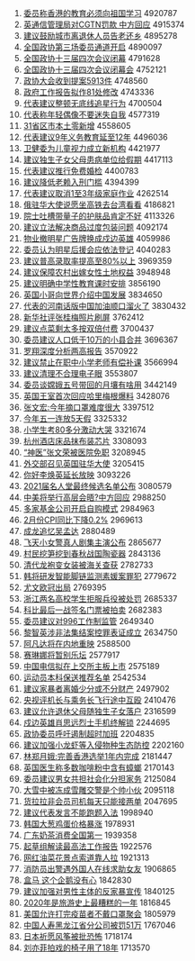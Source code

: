 1. [委员称香港的教育必须向祖国学习](http://www.baidu.com/baidu?cl=3&tn=SE_baiduhomet8_jmjb7mjw&rsv_dl=fyb_top&fr=top1000&wd=%CE%AF%D4%B1%B3%C6%CF%E3%B8%DB%B5%C4%BD%CC%D3%FD%B1%D8%D0%EB%CF%F2%D7%E6%B9%FA%D1%A7%CF%B0) 4920787
1. [英通信管理局对CGTN罚款 中方回应](http://www.baidu.com/baidu?cl=3&tn=SE_baiduhomet8_jmjb7mjw&rsv_dl=fyb_top&fr=top1000&wd=%D3%A2%CD%A8%D0%C5%B9%DC%C0%ED%BE%D6%B6%D4CGTN%B7%A3%BF%EE%20%D6%D0%B7%BD%BB%D8%D3%A6) 4915374
1. [建议鼓励城市离退休人员告老还乡](http://www.baidu.com/baidu?cl=3&tn=SE_baiduhomet8_jmjb7mjw&rsv_dl=fyb_top&fr=top1000&wd=%BD%A8%D2%E9%B9%C4%C0%F8%B3%C7%CA%D0%C0%EB%CD%CB%D0%DD%C8%CB%D4%B1%B8%E6%C0%CF%BB%B9%CF%E7) 4895278
1. [全国政协第三场委员通道开启](http://www.baidu.com/baidu?cl=3&tn=SE_baiduhomet8_jmjb7mjw&rsv_dl=fyb_top&fr=top1000&wd=%C8%AB%B9%FA%D5%FE%D0%AD%B5%DA%C8%FD%B3%A1%CE%AF%D4%B1%CD%A8%B5%C0%BF%AA%C6%F4) 4890097
1. [全国政协十三届四次会议闭幕](http://www.baidu.com/baidu?cl=3&tn=SE_baiduhomet8_jmjb7mjw&rsv_dl=fyb_top&fr=top1000&wd=%C8%AB%B9%FA%D5%FE%D0%AD%CA%AE%C8%FD%BD%EC%CB%C4%B4%CE%BB%E1%D2%E9%B1%D5%C4%BB) 4791628
1. [全国政协十三届四次会议闭幕会](http://www.baidu.com/baidu?cl=3&tn=SE_baiduhomet8_jmjb7mjw&rsv_dl=fyb_top&fr=top1000&wd=%C8%AB%B9%FA%D5%FE%D0%AD%CA%AE%C8%FD%BD%EC%CB%C4%B4%CE%BB%E1%D2%E9%B1%D5%C4%BB%BB%E1) 4752121
1. [政协大会收到提案5913件](http://www.baidu.com/baidu?cl=3&tn=SE_baiduhomet8_jmjb7mjw&rsv_dl=fyb_top&fr=top1000&wd=%D5%FE%D0%AD%B4%F3%BB%E1%CA%D5%B5%BD%CC%E1%B0%B85913%BC%FE) 4748560
1. [政府工作报告拟作81处修改](http://www.baidu.com/baidu?cl=3&tn=SE_baiduhomet8_jmjb7mjw&rsv_dl=fyb_top&fr=top1000&wd=%D5%FE%B8%AE%B9%A4%D7%F7%B1%A8%B8%E6%C4%E2%D7%F781%B4%A6%D0%DE%B8%C4) 4743336
1. [代表建议整顿无底线追星行为](http://www.baidu.com/baidu?cl=3&tn=SE_baiduhomet8_jmjb7mjw&rsv_dl=fyb_top&fr=top1000&wd=%B4%FA%B1%ED%BD%A8%D2%E9%D5%FB%B6%D9%CE%DE%B5%D7%CF%DF%D7%B7%D0%C7%D0%D0%CE%AA) 4700504
1. [代表称年轻偶像不要迷失自我](http://www.baidu.com/baidu?cl=3&tn=SE_baiduhomet8_jmjb7mjw&rsv_dl=fyb_top&fr=top1000&wd=%B4%FA%B1%ED%B3%C6%C4%EA%C7%E1%C5%BC%CF%F1%B2%BB%D2%AA%C3%D4%CA%A7%D7%D4%CE%D2) 4577319
1. [31省区市本土零新增](http://www.baidu.com/baidu?cl=3&tn=SE_baiduhomet8_jmjb7mjw&rsv_dl=fyb_top&fr=top1000&wd=31%CA%A1%C7%F8%CA%D0%B1%BE%CD%C1%C1%E3%D0%C2%D4%F6) 4558605
1. [代表建议9年义务教育延至12年](http://www.baidu.com/baidu?cl=3&tn=SE_baiduhomet8_jmjb7mjw&rsv_dl=fyb_top&fr=top1000&wd=%B4%FA%B1%ED%BD%A8%D2%E99%C4%EA%D2%E5%CE%F1%BD%CC%D3%FD%D1%D3%D6%C112%C4%EA) 4496036
1. [卫健委为儿童视力成立新机构](http://www.baidu.com/baidu?cl=3&tn=SE_baiduhomet8_jmjb7mjw&rsv_dl=fyb_top&fr=top1000&wd=%CE%C0%BD%A1%CE%AF%CE%AA%B6%F9%CD%AF%CA%D3%C1%A6%B3%C9%C1%A2%D0%C2%BB%FA%B9%B9) 4421977
1. [建议独生子女父母患病单位给假期](http://www.baidu.com/baidu?cl=3&tn=SE_baiduhomet8_jmjb7mjw&rsv_dl=fyb_top&fr=top1000&wd=%BD%A8%D2%E9%B6%C0%C9%FA%D7%D3%C5%AE%B8%B8%C4%B8%BB%BC%B2%A1%B5%A5%CE%BB%B8%F8%BC%D9%C6%DA) 4417113
1. [代表建议推行免费婚检](http://www.baidu.com/baidu?cl=3&tn=SE_baiduhomet8_jmjb7mjw&rsv_dl=fyb_top&fr=top1000&wd=%B4%FA%B1%ED%BD%A8%D2%E9%CD%C6%D0%D0%C3%E2%B7%D1%BB%E9%BC%EC) 4400783
1. [建议降低老赖入刑门槛](http://www.baidu.com/baidu?cl=3&tn=SE_baiduhomet8_jmjb7mjw&rsv_dl=fyb_top&fr=top1000&wd=%BD%A8%D2%E9%BD%B5%B5%CD%C0%CF%C0%B5%C8%EB%D0%CC%C3%C5%BC%F7) 4394399
1. [代表建议取消1至3年级家庭作业](http://www.baidu.com/baidu?cl=3&tn=SE_baiduhomet8_jmjb7mjw&rsv_dl=fyb_top&fr=top1000&wd=%B4%FA%B1%ED%BD%A8%D2%E9%C8%A1%CF%FB1%D6%C13%C4%EA%BC%B6%BC%D2%CD%A5%D7%F7%D2%B5) 4262514
1. [俄驻华大使说愿坐高铁去台湾看看](http://www.baidu.com/baidu?cl=3&tn=SE_baiduhomet8_jmjb7mjw&rsv_dl=fyb_top&fr=top1000&wd=%B6%ED%D7%A4%BB%AA%B4%F3%CA%B9%CB%B5%D4%B8%D7%F8%B8%DF%CC%FA%C8%A5%CC%A8%CD%E5%BF%B4%BF%B4) 4186821
1. [院士吐槽带量子的护肤品肯定不好](http://www.baidu.com/baidu?cl=3&tn=SE_baiduhomet8_jmjb7mjw&rsv_dl=fyb_top&fr=top1000&wd=%D4%BA%CA%BF%CD%C2%B2%DB%B4%F8%C1%BF%D7%D3%B5%C4%BB%A4%B7%F4%C6%B7%BF%CF%B6%A8%B2%BB%BA%C3) 4113326
1. [建议立法解决商品过度包装问题](http://www.baidu.com/baidu?cl=3&tn=SE_baiduhomet8_jmjb7mjw&rsv_dl=fyb_top&fr=top1000&wd=%BD%A8%D2%E9%C1%A2%B7%A8%BD%E2%BE%F6%C9%CC%C6%B7%B9%FD%B6%C8%B0%FC%D7%B0%CE%CA%CC%E2) 4092174
1. [物业撤明星广告牌换成戍边英雄](http://www.baidu.com/baidu?cl=3&tn=SE_baiduhomet8_jmjb7mjw&rsv_dl=fyb_top&fr=top1000&wd=%CE%EF%D2%B5%B3%B7%C3%F7%D0%C7%B9%E3%B8%E6%C5%C6%BB%BB%B3%C9%CA%F9%B1%DF%D3%A2%D0%DB) 4059986
1. [委员认为明星后援会应依法登记](http://www.baidu.com/baidu?cl=3&tn=SE_baiduhomet8_jmjb7mjw&rsv_dl=fyb_top&fr=top1000&wd=%CE%AF%D4%B1%C8%CF%CE%AA%C3%F7%D0%C7%BA%F3%D4%AE%BB%E1%D3%A6%D2%C0%B7%A8%B5%C7%BC%C7) 4040283
1. [建议普高录取率提高至80%以上](http://www.baidu.com/baidu?cl=3&tn=SE_baiduhomet8_jmjb7mjw&rsv_dl=fyb_top&fr=top1000&wd=%BD%A8%D2%E9%C6%D5%B8%DF%C2%BC%C8%A1%C2%CA%CC%E1%B8%DF%D6%C180%25%D2%D4%C9%CF) 3969359
1. [建议保障农村出嫁女性土地权益](http://www.baidu.com/baidu?cl=3&tn=SE_baiduhomet8_jmjb7mjw&rsv_dl=fyb_top&fr=top1000&wd=%BD%A8%D2%E9%B1%A3%D5%CF%C5%A9%B4%E5%B3%F6%BC%DE%C5%AE%D0%D4%CD%C1%B5%D8%C8%A8%D2%E6) 3948948
1. [建议明确中学性教育课时安排](http://www.baidu.com/baidu?cl=3&tn=SE_baiduhomet8_jmjb7mjw&rsv_dl=fyb_top&fr=top1000&wd=%BD%A8%D2%E9%C3%F7%C8%B7%D6%D0%D1%A7%D0%D4%BD%CC%D3%FD%BF%CE%CA%B1%B0%B2%C5%C5) 3856190
1. [英国小哥向世界介绍中国发展](http://www.baidu.com/baidu?cl=3&tn=SE_baiduhomet8_jmjb7mjw&rsv_dl=fyb_top&fr=top1000&wd=%D3%A2%B9%FA%D0%A1%B8%E7%CF%F2%CA%C0%BD%E7%BD%E9%C9%DC%D6%D0%B9%FA%B7%A2%D5%B9) 3834650
1. [代表的河南话版中国加油顺口溜火了](http://www.baidu.com/baidu?cl=3&tn=SE_baiduhomet8_jmjb7mjw&rsv_dl=fyb_top&fr=top1000&wd=%B4%FA%B1%ED%B5%C4%BA%D3%C4%CF%BB%B0%B0%E6%D6%D0%B9%FA%BC%D3%D3%CD%CB%B3%BF%DA%C1%EF%BB%F0%C1%CB) 3830432
1. [新华社评张桂梅照片刷屏](http://www.baidu.com/baidu?cl=3&tn=SE_baiduhomet8_jmjb7mjw&rsv_dl=fyb_top&fr=top1000&wd=%D0%C2%BB%AA%C9%E7%C6%C0%D5%C5%B9%F0%C3%B7%D5%D5%C6%AC%CB%A2%C6%C1) 3762412
1. [建议点菜剩太多按双倍付费](http://www.baidu.com/baidu?cl=3&tn=SE_baiduhomet8_jmjb7mjw&rsv_dl=fyb_top&fr=top1000&wd=%BD%A8%D2%E9%B5%E3%B2%CB%CA%A3%CC%AB%B6%E0%B0%B4%CB%AB%B1%B6%B8%B6%B7%D1) 3700437
1. [委员建议人口低于10万的小县合并](http://www.baidu.com/baidu?cl=3&tn=SE_baiduhomet8_jmjb7mjw&rsv_dl=fyb_top&fr=top1000&wd=%CE%AF%D4%B1%BD%A8%D2%E9%C8%CB%BF%DA%B5%CD%D3%DA10%CD%F2%B5%C4%D0%A1%CF%D8%BA%CF%B2%A2) 3696367
1. [罗翔深度分析两高报告](http://www.baidu.com/baidu?cl=3&tn=SE_baiduhomet8_jmjb7mjw&rsv_dl=fyb_top&fr=top1000&wd=%C2%DE%CF%E8%C9%EE%B6%C8%B7%D6%CE%F6%C1%BD%B8%DF%B1%A8%B8%E6) 3570922
1. [建议禁止在职中小学老师有偿补课](http://www.baidu.com/baidu?cl=3&tn=SE_baiduhomet8_jmjb7mjw&rsv_dl=fyb_top&fr=top1000&wd=%BD%A8%D2%E9%BD%FB%D6%B9%D4%DA%D6%B0%D6%D0%D0%A1%D1%A7%C0%CF%CA%A6%D3%D0%B3%A5%B2%B9%BF%CE) 3566994
1. [建议清理不合理电子眼](http://www.baidu.com/baidu?cl=3&tn=SE_baiduhomet8_jmjb7mjw&rsv_dl=fyb_top&fr=top1000&wd=%BD%A8%D2%E9%C7%E5%C0%ED%B2%BB%BA%CF%C0%ED%B5%E7%D7%D3%D1%DB) 3553807
1. [委员谈嫦娥五号带回的月壤有啥用](http://www.baidu.com/baidu?cl=3&tn=SE_baiduhomet8_jmjb7mjw&rsv_dl=fyb_top&fr=top1000&wd=%CE%AF%D4%B1%CC%B8%E6%CF%B6%F0%CE%E5%BA%C5%B4%F8%BB%D8%B5%C4%D4%C2%C8%C0%D3%D0%C9%B6%D3%C3) 3442149
1. [英国王室首次回应哈里梅根爆料](http://www.baidu.com/baidu?cl=3&tn=SE_baiduhomet8_jmjb7mjw&rsv_dl=fyb_top&fr=top1000&wd=%D3%A2%B9%FA%CD%F5%CA%D2%CA%D7%B4%CE%BB%D8%D3%A6%B9%FE%C0%EF%C3%B7%B8%F9%B1%AC%C1%CF) 3428076
1. [张文宏:今年摘口罩难度很大](http://www.baidu.com/baidu?cl=3&tn=SE_baiduhomet8_jmjb7mjw&rsv_dl=fyb_top&fr=top1000&wd=%D5%C5%CE%C4%BA%EA%3A%BD%F1%C4%EA%D5%AA%BF%DA%D5%D6%C4%D1%B6%C8%BA%DC%B4%F3) 3397512
1. [今年五一连放5天假](http://www.baidu.com/baidu?cl=3&tn=SE_baiduhomet8_jmjb7mjw&rsv_dl=fyb_top&fr=top1000&wd=%BD%F1%C4%EA%CE%E5%D2%BB%C1%AC%B7%C55%CC%EC%BC%D9) 3325332
1. [小学生考80多分激动大哭](http://www.baidu.com/baidu?cl=3&tn=SE_baiduhomet8_jmjb7mjw&rsv_dl=fyb_top&fr=top1000&wd=%D0%A1%D1%A7%C9%FA%BF%BC80%B6%E0%B7%D6%BC%A4%B6%AF%B4%F3%BF%DE) 3321674
1. [杭州酒店床品抹布装芯片](http://www.baidu.com/baidu?cl=3&tn=SE_baiduhomet8_jmjb7mjw&rsv_dl=fyb_top&fr=top1000&wd=%BA%BC%D6%DD%BE%C6%B5%EA%B4%B2%C6%B7%C4%A8%B2%BC%D7%B0%D0%BE%C6%AC) 3308093
1. [“神医”张文荣被医院免职](http://www.baidu.com/baidu?cl=3&tn=SE_baiduhomet8_jmjb7mjw&rsv_dl=fyb_top&fr=top1000&wd=%A1%B0%C9%F1%D2%BD%A1%B1%D5%C5%CE%C4%C8%D9%B1%BB%D2%BD%D4%BA%C3%E2%D6%B0) 3208945
1. [外交部召见英国驻华大使](http://www.baidu.com/baidu?cl=3&tn=SE_baiduhomet8_jmjb7mjw&rsv_dl=fyb_top&fr=top1000&wd=%CD%E2%BD%BB%B2%BF%D5%D9%BC%FB%D3%A2%B9%FA%D7%A4%BB%AA%B4%F3%CA%B9) 3205415
1. [你好李焕英延长放映](http://www.baidu.com/baidu?cl=3&tn=SE_baiduhomet8_jmjb7mjw&rsv_dl=fyb_top&fr=top1000&wd=%C4%E3%BA%C3%C0%EE%BB%C0%D3%A2%D1%D3%B3%A4%B7%C5%D3%B3) 3093226
1. [2021届名人堂最终候选名单公布](http://www.baidu.com/baidu?cl=3&tn=SE_baiduhomet8_jmjb7mjw&rsv_dl=fyb_top&fr=top1000&wd=2021%BD%EC%C3%FB%C8%CB%CC%C3%D7%EE%D6%D5%BA%F2%D1%A1%C3%FB%B5%A5%B9%AB%B2%BC) 3080579
1. [中美将举行高层会晤?中方回应](http://www.baidu.com/baidu?cl=3&tn=SE_baiduhomet8_jmjb7mjw&rsv_dl=fyb_top&fr=top1000&wd=%D6%D0%C3%C0%BD%AB%BE%D9%D0%D0%B8%DF%B2%E3%BB%E1%CE%EE%3F%D6%D0%B7%BD%BB%D8%D3%A6) 2988250
1. [多家基金公司开启自购模式](http://www.baidu.com/baidu?cl=3&tn=SE_baiduhomet8_jmjb7mjw&rsv_dl=fyb_top&fr=top1000&wd=%B6%E0%BC%D2%BB%F9%BD%F0%B9%AB%CB%BE%BF%AA%C6%F4%D7%D4%B9%BA%C4%A3%CA%BD) 2984963
1. [2月份CPI同比下降0.2%](http://www.baidu.com/baidu?cl=3&tn=SE_baiduhomet8_jmjb7mjw&rsv_dl=fyb_top&fr=top1000&wd=2%D4%C2%B7%DDCPI%CD%AC%B1%C8%CF%C2%BD%B50.2%25) 2969613
1. [成龙追忆吴孟达](http://www.baidu.com/baidu?cl=3&tn=SE_baiduhomet8_jmjb7mjw&rsv_dl=fyb_top&fr=top1000&wd=%B3%C9%C1%FA%D7%B7%D2%E4%CE%E2%C3%CF%B4%EF) 2880489
1. [飞天小女警真人剧集主演公布](http://www.baidu.com/baidu?cl=3&tn=SE_baiduhomet8_jmjb7mjw&rsv_dl=fyb_top&fr=top1000&wd=%B7%C9%CC%EC%D0%A1%C5%AE%BE%AF%D5%E6%C8%CB%BE%E7%BC%AF%D6%F7%D1%DD%B9%AB%B2%BC) 2865677
1. [村民挖笋挖到春秋战国陶瓷器](http://www.baidu.com/baidu?cl=3&tn=SE_baiduhomet8_jmjb7mjw&rsv_dl=fyb_top&fr=top1000&wd=%B4%E5%C3%F1%CD%DA%CB%F1%CD%DA%B5%BD%B4%BA%C7%EF%D5%BD%B9%FA%CC%D5%B4%C9%C6%F7) 2843136
1. [清代龙袍变女装被海关查获](http://www.baidu.com/baidu?cl=3&tn=SE_baiduhomet8_jmjb7mjw&rsv_dl=fyb_top&fr=top1000&wd=%C7%E5%B4%FA%C1%FA%C5%DB%B1%E4%C5%AE%D7%B0%B1%BB%BA%A3%B9%D8%B2%E9%BB%F1) 2782733
1. [韩将研发智能脚链监测素媛案罪犯](http://www.baidu.com/baidu?cl=3&tn=SE_baiduhomet8_jmjb7mjw&rsv_dl=fyb_top&fr=top1000&wd=%BA%AB%BD%AB%D1%D0%B7%A2%D6%C7%C4%DC%BD%C5%C1%B4%BC%E0%B2%E2%CB%D8%E6%C2%B0%B8%D7%EF%B7%B8) 2779672
1. [尤文欧冠出局](http://www.baidu.com/baidu?cl=3&tn=SE_baiduhomet8_jmjb7mjw&rsv_dl=fyb_top&fr=top1000&wd=%D3%C8%CE%C4%C5%B7%B9%DA%B3%F6%BE%D6) 2769395
1. [浙江两名高校学生拒服兵役被处罚](http://www.baidu.com/baidu?cl=3&tn=SE_baiduhomet8_jmjb7mjw&rsv_dl=fyb_top&fr=top1000&wd=%D5%E3%BD%AD%C1%BD%C3%FB%B8%DF%D0%A3%D1%A7%C9%FA%BE%DC%B7%FE%B1%F8%D2%DB%B1%BB%B4%A6%B7%A3) 2685337
1. [科比最后一战签名门票被拍卖](http://www.baidu.com/baidu?cl=3&tn=SE_baiduhomet8_jmjb7mjw&rsv_dl=fyb_top&fr=top1000&wd=%BF%C6%B1%C8%D7%EE%BA%F3%D2%BB%D5%BD%C7%A9%C3%FB%C3%C5%C6%B1%B1%BB%C5%C4%C2%F4) 2682383
1. [委员建议对996工作制监管](http://www.baidu.com/baidu?cl=3&tn=SE_baiduhomet8_jmjb7mjw&rsv_dl=fyb_top&fr=top1000&wd=%CE%AF%D4%B1%BD%A8%D2%E9%B6%D4996%B9%A4%D7%F7%D6%C6%BC%E0%B9%DC) 2649340
1. [黎智英涉非法集结案控罪表证成立](http://www.baidu.com/baidu?cl=3&tn=SE_baiduhomet8_jmjb7mjw&rsv_dl=fyb_top&fr=top1000&wd=%C0%E8%D6%C7%D3%A2%C9%E6%B7%C7%B7%A8%BC%AF%BD%E1%B0%B8%BF%D8%D7%EF%B1%ED%D6%A4%B3%C9%C1%A2) 2634750
1. [阿凡达将在内地重映](http://www.baidu.com/baidu?cl=3&tn=SE_baiduhomet8_jmjb7mjw&rsv_dl=fyb_top&fr=top1000&wd=%B0%A2%B7%B2%B4%EF%BD%AB%D4%DA%C4%DA%B5%D8%D6%D8%D3%B3) 2588500
1. [赛琳娜将暂别乐坛](http://www.baidu.com/baidu?cl=3&tn=SE_baiduhomet8_jmjb7mjw&rsv_dl=fyb_top&fr=top1000&wd=%C8%FC%C1%D5%C4%C8%BD%AB%D4%DD%B1%F0%C0%D6%CC%B3) 2577917
1. [中国电信拟在上交所主板上市](http://www.baidu.com/baidu?cl=3&tn=SE_baiduhomet8_jmjb7mjw&rsv_dl=fyb_top&fr=top1000&wd=%D6%D0%B9%FA%B5%E7%D0%C5%C4%E2%D4%DA%C9%CF%BD%BB%CB%F9%D6%F7%B0%E5%C9%CF%CA%D0) 2575189
1. [运动员本科保送推荐名单](http://www.baidu.com/baidu?cl=3&tn=SE_baiduhomet8_jmjb7mjw&rsv_dl=fyb_top&fr=top1000&wd=%D4%CB%B6%AF%D4%B1%B1%BE%BF%C6%B1%A3%CB%CD%CD%C6%BC%F6%C3%FB%B5%A5) 2542534
1. [建议家暴者离婚少分或不分财产](http://www.baidu.com/baidu?cl=3&tn=SE_baiduhomet8_jmjb7mjw&rsv_dl=fyb_top&fr=top1000&wd=%BD%A8%D2%E9%BC%D2%B1%A9%D5%DF%C0%EB%BB%E9%C9%D9%B7%D6%BB%F2%B2%BB%B7%D6%B2%C6%B2%FA) 2497902
1. [央视评机长与乘务长飞行途中互殴](http://www.baidu.com/baidu?cl=3&tn=SE_baiduhomet8_jmjb7mjw&rsv_dl=fyb_top&fr=top1000&wd=%D1%EB%CA%D3%C6%C0%BB%FA%B3%A4%D3%EB%B3%CB%CE%F1%B3%A4%B7%C9%D0%D0%CD%BE%D6%D0%BB%A5%C5%B9) 2410476
1. [建议允许退休父母随独生子女落户](http://www.baidu.com/baidu?cl=3&tn=SE_baiduhomet8_jmjb7mjw&rsv_dl=fyb_top&fr=top1000&wd=%BD%A8%D2%E9%D4%CA%D0%ED%CD%CB%D0%DD%B8%B8%C4%B8%CB%E6%B6%C0%C9%FA%D7%D3%C5%AE%C2%E4%BB%A7) 2316599
1. [戍边英雄肖思远烈士手机终解锁](http://www.baidu.com/baidu?cl=3&tn=SE_baiduhomet8_jmjb7mjw&rsv_dl=fyb_top&fr=top1000&wd=%CA%F9%B1%DF%D3%A2%D0%DB%D0%A4%CB%BC%D4%B6%C1%D2%CA%BF%CA%D6%BB%FA%D6%D5%BD%E2%CB%F8) 2244695
1. [政协委员呼吁遏制超时加班](http://www.baidu.com/baidu?cl=3&tn=SE_baiduhomet8_jmjb7mjw&rsv_dl=fyb_top&fr=top1000&wd=%D5%FE%D0%AD%CE%AF%D4%B1%BA%F4%D3%F5%B6%F4%D6%C6%B3%AC%CA%B1%BC%D3%B0%E0) 2204835
1. [建议加强小龙虾等入侵物种生态防控](http://www.baidu.com/baidu?cl=3&tn=SE_baiduhomet8_jmjb7mjw&rsv_dl=fyb_top&fr=top1000&wd=%BD%A8%D2%E9%BC%D3%C7%BF%D0%A1%C1%FA%CF%BA%B5%C8%C8%EB%C7%D6%CE%EF%D6%D6%C9%FA%CC%AC%B7%C0%BF%D8) 2202160
1. [林郑月娥:完善香港选举1年内完成](http://www.baidu.com/baidu?cl=3&tn=SE_baiduhomet8_jmjb7mjw&rsv_dl=fyb_top&fr=top1000&wd=%C1%D6%D6%A3%D4%C2%B6%F0%3A%CD%EA%C9%C6%CF%E3%B8%DB%D1%A1%BE%D91%C4%EA%C4%DA%CD%EA%B3%C9) 2181447
1. [英国医生称多数咖啡粉中含有蟑螂](http://www.baidu.com/baidu?cl=3&tn=SE_baiduhomet8_jmjb7mjw&rsv_dl=fyb_top&fr=top1000&wd=%D3%A2%B9%FA%D2%BD%C9%FA%B3%C6%B6%E0%CA%FD%BF%A7%B7%C8%B7%DB%D6%D0%BA%AC%D3%D0%F3%AF%F2%EB) 2170143
1. [委员建议男女共担社会化分担家务](http://www.baidu.com/baidu?cl=3&tn=SE_baiduhomet8_jmjb7mjw&rsv_dl=fyb_top&fr=top1000&wd=%CE%AF%D4%B1%BD%A8%D2%E9%C4%D0%C5%AE%B9%B2%B5%A3%C9%E7%BB%E1%BB%AF%B7%D6%B5%A3%BC%D2%CE%F1) 2125084
1. [大雪中被冻成雪雕交警是个帅小伙](http://www.baidu.com/baidu?cl=3&tn=SE_baiduhomet8_jmjb7mjw&rsv_dl=fyb_top&fr=top1000&wd=%B4%F3%D1%A9%D6%D0%B1%BB%B6%B3%B3%C9%D1%A9%B5%F1%BD%BB%BE%AF%CA%C7%B8%F6%CB%A7%D0%A1%BB%EF) 2095118
1. [货拉拉非会员司机每天只能接两单](http://www.baidu.com/baidu?cl=3&tn=SE_baiduhomet8_jmjb7mjw&rsv_dl=fyb_top&fr=top1000&wd=%BB%F5%C0%AD%C0%AD%B7%C7%BB%E1%D4%B1%CB%BE%BB%FA%C3%BF%CC%EC%D6%BB%C4%DC%BD%D3%C1%BD%B5%A5) 2047695
1. [建议代表发言不能跑题入法](http://www.baidu.com/baidu?cl=3&tn=SE_baiduhomet8_jmjb7mjw&rsv_dl=fyb_top&fr=top1000&wd=%BD%A8%D2%E9%B4%FA%B1%ED%B7%A2%D1%D4%B2%BB%C4%DC%C5%DC%CC%E2%C8%EB%B7%A8) 1998940
1. [韩国大葱鸡蛋价格暴涨](http://www.baidu.com/baidu?cl=3&tn=SE_baiduhomet8_jmjb7mjw&rsv_dl=fyb_top&fr=top1000&wd=%BA%AB%B9%FA%B4%F3%B4%D0%BC%A6%B5%B0%BC%DB%B8%F1%B1%A9%D5%C7) 1978931
1. [广东奶茶消费全国第一](http://www.baidu.com/baidu?cl=3&tn=SE_baiduhomet8_jmjb7mjw&rsv_dl=fyb_top&fr=top1000&wd=%B9%E3%B6%AB%C4%CC%B2%E8%CF%FB%B7%D1%C8%AB%B9%FA%B5%DA%D2%BB) 1939358
1. [起草组解读最高法工作报告](http://www.baidu.com/baidu?cl=3&tn=SE_baiduhomet8_jmjb7mjw&rsv_dl=fyb_top&fr=top1000&wd=%C6%F0%B2%DD%D7%E9%BD%E2%B6%C1%D7%EE%B8%DF%B7%A8%B9%A4%D7%F7%B1%A8%B8%E6) 1922576
1. [网红油菜花景点索道靠人拉](http://www.baidu.com/baidu?cl=3&tn=SE_baiduhomet8_jmjb7mjw&rsv_dl=fyb_top&fr=top1000&wd=%CD%F8%BA%EC%D3%CD%B2%CB%BB%A8%BE%B0%B5%E3%CB%F7%B5%C0%BF%BF%C8%CB%C0%AD) 1921313
1. [消防员出警遇外国人在线求助女友](http://www.baidu.com/baidu?cl=3&tn=SE_baiduhomet8_jmjb7mjw&rsv_dl=fyb_top&fr=top1000&wd=%CF%FB%B7%C0%D4%B1%B3%F6%BE%AF%D3%F6%CD%E2%B9%FA%C8%CB%D4%DA%CF%DF%C7%F3%D6%FA%C5%AE%D3%D1) 1906865
1. [盒马 这个企鹅没有心](http://www.baidu.com/baidu?cl=3&tn=SE_baiduhomet8_jmjb7mjw&rsv_dl=fyb_top&fr=top1000&wd=%BA%D0%C2%ED%20%D5%E2%B8%F6%C6%F3%B6%EC%C3%BB%D3%D0%D0%C4) 1842830
1. [建议加强对男性主体的反家暴宣传](http://www.baidu.com/baidu?cl=3&tn=SE_baiduhomet8_jmjb7mjw&rsv_dl=fyb_top&fr=top1000&wd=%BD%A8%D2%E9%BC%D3%C7%BF%B6%D4%C4%D0%D0%D4%D6%F7%CC%E5%B5%C4%B7%B4%BC%D2%B1%A9%D0%FB%B4%AB) 1840125
1. [2020年是旅游史上最糟糕的一年](http://www.baidu.com/baidu?cl=3&tn=SE_baiduhomet8_jmjb7mjw&rsv_dl=fyb_top&fr=top1000&wd=2020%C4%EA%CA%C7%C2%C3%D3%CE%CA%B7%C9%CF%D7%EE%D4%E3%B8%E2%B5%C4%D2%BB%C4%EA) 1816845
1. [美国允许打完疫苗者不戴口罩聚会](http://www.baidu.com/baidu?cl=3&tn=SE_baiduhomet8_jmjb7mjw&rsv_dl=fyb_top&fr=top1000&wd=%C3%C0%B9%FA%D4%CA%D0%ED%B4%F2%CD%EA%D2%DF%C3%E7%D5%DF%B2%BB%B4%F7%BF%DA%D5%D6%BE%DB%BB%E1) 1805979
1. [中国人寿黑龙江省分公司被罚51万](http://www.baidu.com/baidu?cl=3&tn=SE_baiduhomet8_jmjb7mjw&rsv_dl=fyb_top&fr=top1000&wd=%D6%D0%B9%FA%C8%CB%CA%D9%BA%DA%C1%FA%BD%AD%CA%A1%B7%D6%B9%AB%CB%BE%B1%BB%B7%A351%CD%F2) 1767046
1. [日本祈愿风筝被批恐怖](http://www.baidu.com/baidu?cl=3&tn=SE_baiduhomet8_jmjb7mjw&rsv_dl=fyb_top&fr=top1000&wd=%C8%D5%B1%BE%C6%ED%D4%B8%B7%E7%F3%DD%B1%BB%C5%FA%BF%D6%B2%C0) 1718174
1. [刘亦菲拍戏的椅子用了18年](http://www.baidu.com/baidu?cl=3&tn=SE_baiduhomet8_jmjb7mjw&rsv_dl=fyb_top&fr=top1000&wd=%C1%F5%D2%E0%B7%C6%C5%C4%CF%B7%B5%C4%D2%CE%D7%D3%D3%C3%C1%CB18%C4%EA) 1713570